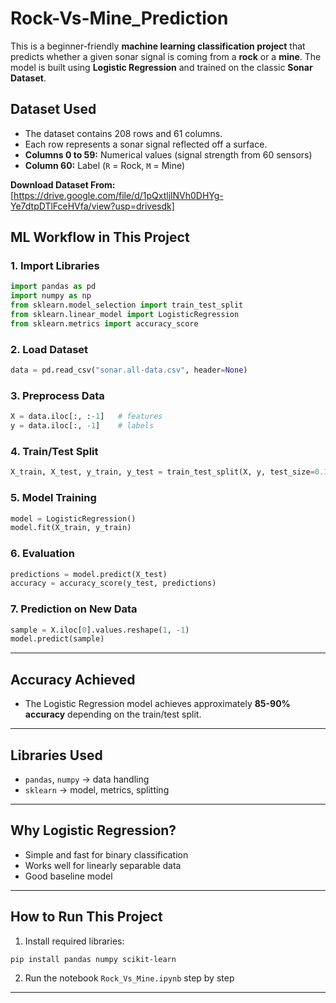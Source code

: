 # Rock-Vs-Mine_Prediction

This is a beginner-friendly **machine learning classification project** that predicts whether a given sonar signal is coming from a **rock** or a **mine**. The model is built using **Logistic Regression** and trained on the classic **Sonar Dataset**.

## Dataset Used

- The dataset contains 208 rows and 61 columns.
- Each row represents a sonar signal reflected off a surface.
- **Columns 0 to 59:** Numerical values (signal strength from 60 sensors)
- **Column 60:** Label (`R` = Rock, `M` = Mine)

**Download Dataset From:** [https://drive.google.com/file/d/1pQxtljlNVh0DHYg-Ye7dtpDTlFceHVfa/view?usp=drivesdk]


## ML Workflow in This Project

### 1. Import Libraries
```python
import pandas as pd
import numpy as np
from sklearn.model_selection import train_test_split
from sklearn.linear_model import LogisticRegression
from sklearn.metrics import accuracy_score
```

### 2. Load Dataset
```python
data = pd.read_csv("sonar.all-data.csv", header=None)
```

### 3. Preprocess Data
```python
X = data.iloc[:, :-1]   # features
y = data.iloc[:, -1]    # labels
```

### 4. Train/Test Split
```python
X_train, X_test, y_train, y_test = train_test_split(X, y, test_size=0.1, stratify=y, random_state=1)
```

### 5. Model Training
```python
model = LogisticRegression()
model.fit(X_train, y_train)
```

### 6. Evaluation
```python
predictions = model.predict(X_test)
accuracy = accuracy_score(y_test, predictions)
```

### 7. Prediction on New Data
```python
sample = X.iloc[0].values.reshape(1, -1)
model.predict(sample)
```

---

##  Accuracy Achieved
- The Logistic Regression model achieves approximately **85-90% accuracy** depending on the train/test split.

---

##  Libraries Used
- `pandas`, `numpy` → data handling
- `sklearn` → model, metrics, splitting

---

##  Why Logistic Regression?
- Simple and fast for binary classification
- Works well for linearly separable data
- Good baseline model

---

##  How to Run This Project

1. Install required libraries:
```bash
pip install pandas numpy scikit-learn
```

2. Run the notebook `Rock_Vs_Mine.ipynb` step by step

---